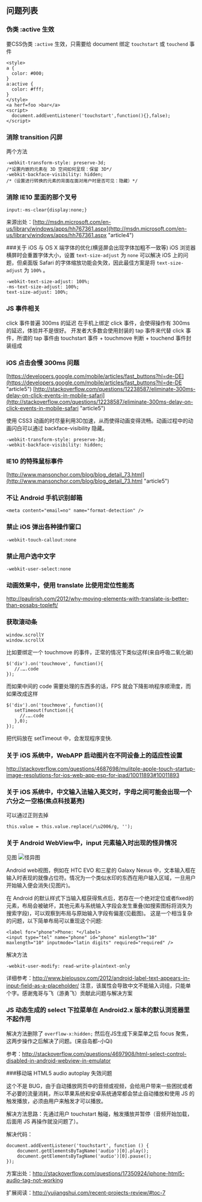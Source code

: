 ## 问题列表

### 伪类 :active 生效

要CSS伪类 `:active` 生效，只需要给 document 绑定 `touchstart` 或 `touchend` 事件

    <style>
    a {
      color: #000;
    }
    a:active {
      color: #fff;
    }
    </style>
    <a herf=foo >bar</a>
    <script>
      document.addEventListener('touchstart',function(){},false);
    </script>

### 消除 transition 闪屏

两个方法

    -webkit-transform-style: preserve-3d;
    /*设置内嵌的元素在 3D 空间如何呈现：保留 3D*/
    -webkit-backface-visibility: hidden;
    /*（设置进行转换的元素的背面在面对用户时是否可见：隐藏）*/
    
### 消除 IE10 里面的那个叉号

    input:-ms-clear{display:none;}
    
来源出处：[http://msdn.microsoft.com/en-us/library/windows/apps/hh767361.aspx](http://msdn.microsoft.com/en-us/library/windows/apps/hh767361.aspx "article4")
    
###关于 iOS 与 OS X 端字体的优化(横竖屏会出现字体加粗不一致等)
iOS 浏览器横屏时会重置字体大小，设置 `text-size-adjust` 为 `none` 可以解决 iOS 上的问题，但桌面版 Safari 的字体缩放功能会失效，因此最佳方案是将 `text-size-adjust` 为 `100%` 。

    -webkit-text-size-adjust: 100%;
    -ms-text-size-adjust: 100%;
	text-size-adjust: 100%;
    
### JS 事件相关
click 事件普遍 300ms 的延迟
在手机上绑定 click 事件，会使得操作有 300ms 的延迟，体验并不是很好。
开发者大多数会使用封装的 tap 事件来代替 click 事件，所谓的 tap 事件由 touchstart 事件 + touchmove 判断 + touchend 事件封装组成

### iOS 点击会慢 300ms 问题

 [https://developers.google.com/mobile/articles/fast_buttons?hl=de-DE](https://developers.google.com/mobile/articles/fast_buttons?hl=de-DE "article5")
 [http://stackoverflow.com/questions/12238587/eliminate-300ms-delay-on-click-events-in-mobile-safari](http://stackoverflow.com/questions/12238587/eliminate-300ms-delay-on-click-events-in-mobile-safari "article5")

使用 CSS3 动画的时尽量利用3D加速，从而使得动画变得流畅。动画过程中的动画闪白可以通过 backface-visibility 隐藏。

    -webkit-transform-style: preserve-3d;
    -webkit-backface-visibility: hidden;
 
    
### IE10 的特殊鼠标事件

[http://www.mansonchor.com/blog/blog_detail_73.html](http://www.mansonchor.com/blog/blog_detail_73.html "article5")

### 不让 Android 手机识别邮箱

    <meta content="email=no" name="format-detection" />
    
### 禁止 iOS 弹出各种操作窗口

    -webkit-touch-callout:none

### 禁止用户选中文字

    -webkit-user-select:none
    
### 动画效果中，使用 translate 比使用定位性能高

<http://paulirish.com/2012/why-moving-elements-with-translate-is-better-than-posabs-topleft/>

### 获取滚动条

    window.scrollY
    window.scrollX
 
 比如要绑定一个 touchmove 的事件，正常的情况下类似这样(来自呼吸二氧化碳)
 
    $('div').on('touchmove', function(){
       //.….code
    });
    
而如果中间的 code 需要处理的东西多的话，FPS 就会下降影响程序顺滑度，而如果改成这样

    $('div').on('touchmove', function(){
       setTimeout(function(){
         //.….code
       },0);
    });
    
把代码放在 setTimeout 中，会发现程序变快.

### 关于 iOS 系统中，WebAPP 启动图片在不同设备上的适应性设置

<http://stackoverflow.com/questions/4687698/mulitple-apple-touch-startup-image-resolutions-for-ios-web-app-esp-for-ipad/10011893#10011893>

### 关于 iOS 系统中，中文输入法输入英文时，字母之间可能会出现一个六分之一空格(焦点科技葛亮)
可以通过正则去掉 

    this.value = this.value.replace(/\u2006/g, '');

### 关于 Android WebView中，input 元素输入时出现的怪异情况
见图
![怪异图](http://cdn.bielousov.com/wp-content/uploads/2012/08/android-input-label-text-issue.png)

Android web视图，例如在 HTC EVO 和三星的 Galaxy Nexus 中，文本输入框在输入时表现的就像占位符。情况为一个类似水印的东西在用户输入区域，一旦用户开始输入便会消失(见图片)。

在 Android 的默认样式下当输入框获得焦点后，若存在一个绝对定位或者fixed的元素，布局会被破坏，其他元素与系统输入字段会发生重叠(如搜索图标将消失为搜索字段)，可以观察到布局与原始输入字段有偏差(见截图)。
这是一个相当复杂的问题，以下简单布局可以重现这个问题:

    <label for="phone">Phone: *</label>
    <input type="tel" name="phone" id="phone" minlength="10" maxlength="10" inputmode="latin digits" required="required" />
    
解决方法

    -webkit-user-modify: read-write-plaintext-only
    
详细参考：<http://www.bielousov.com/2012/android-label-text-appears-in-input-field-as-a-placeholder/>
注意，该属性会导致中文不能输入词组，只能单个字。感谢鬼哥与飞（游勇飞）贡献此问题与解决方案


### JS 动态生成的 select 下拉菜单在 Android2.x 版本的默认浏览器里不起作用

解决方法删除了 `overflow-x:hidden;` 然后在JS生成下来菜单之后 focus 聚焦，这两步操作之后解决了问题。(来自岛都-小Qi)

参考：<http://stackoverflow.com/questions/4697908/html-select-control-disabled-in-android-webview-in-emulator>

###移动端 HTML5 audio autoplay 失效问题

这个不是 BUG，由于自动播放网页中的音频或视频，会给用户带来一些困扰或者不必要的流量消耗，所以苹果系统和安卓系统通常都会禁止自动播放和使用 JS 的触发播放，必须由用户来触发才可以播放。

解决方法思路：先通过用户 touchstart 触碰，触发播放并暂停（音频开始加载，后面用 JS 再操作就没问题了）。

解决代码：

```
document.addEventListener('touchstart', function () {
    document.getElementsByTagName('audio')[0].play();
    document.getElementsByTagName('audio')[0].pause();
});
```
方案出处：<http://stackoverflow.com/questions/17350924/iphone-html5-audio-tag-not-working>

扩展阅读：<http://yujiangshui.com/recent-projects-review/#toc-7>



